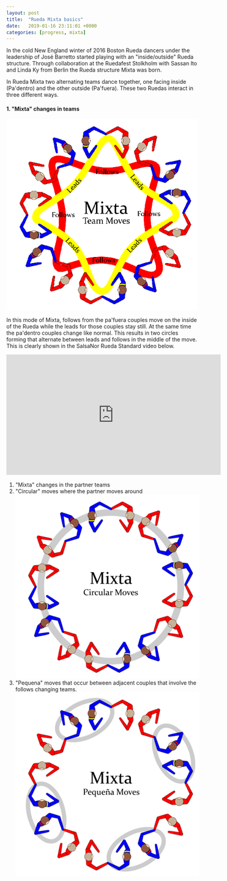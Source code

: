 ```yaml
---
layout: post
title:  "Rueda Mixta basics"
date:   2019-01-16 23:11:01 +0000
categories: [progress, mixta]
---
```


In the cold New England winter of 2016 Boston Rueda dancers under the leadership of José Barretto started playing with an "inside/outside" Rueda structure. Through collaboration at the Ruedafest Stolkholm with Sassan Ito and Linda Ky from Berlin the Rueda structure Mixta was born.

In Rueda Mixta two alternating teams dance together, one facing inside (Pa'dentro) and the other outside (Pa'fuera). These two Ruedas interact in three different ways.

#### 1. "Mixta" changes in teams
![Mixta teams](/assets/RuedaMixtaTeams.png)

In this mode of Mixta, follows from the pa'fuera couples move on the inside of the Rueda while the leads for those couples stay still. At the same time the pa'dentro couples change like normal. This results in two circles forming that alternate between leads and follows in the middle of the move. This is clearly shown in the SalsaNor Rueda Standard video below.

<iframe width="560" height="315" src="https://www.youtube.com/embed/HcCt-XCfp60" frameborder="0" allow="accelerometer; autoplay; encrypted-media; gyroscope; picture-in-picture" allowfullscreen></iframe>

1. "Mixta" changes in the partner teams
2. "Circular" moves where the partner moves around ![alt text](/assets/RuedaMixtaCircular.png "Circular moves")
3. "Pequena" moves that occur between adjacent couples that involve the follows changing teams. ![alt text](/assets/RuedaMixtaPequena.png "Pequena moves")
